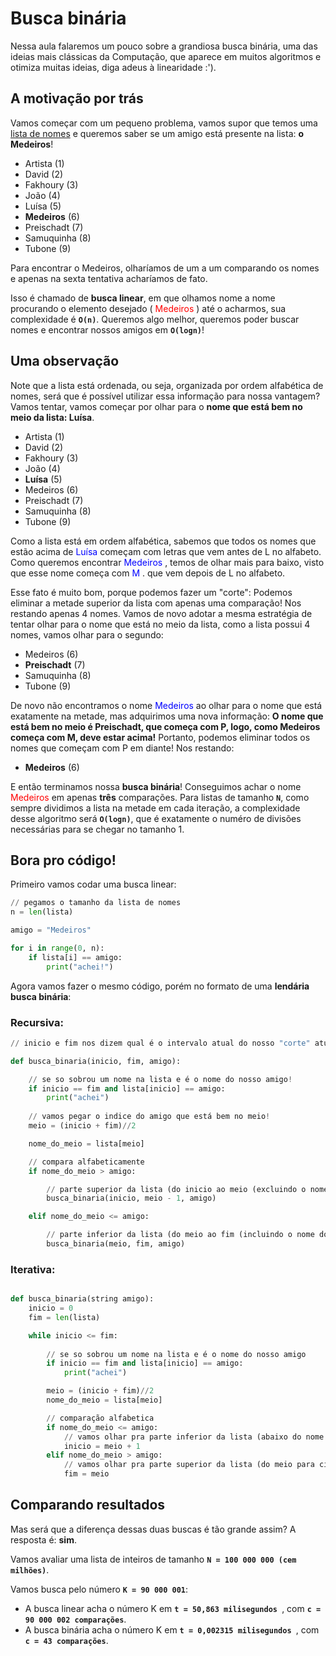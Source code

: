 # Busca binária

Nessa aula falaremos um pouco sobre a grandiosa busca binária, uma das ideias mais clássicas da Computação, que aparece em muitos algoritmos e otimiza muitas ideias, diga adeus à linearidade :').

## A motivação por trás

Vamos começar com um pequeno problema, vamos supor que temos uma <u>lista de nomes</u> e queremos saber se um amigo está presente na lista: **o Medeiros**!

- Artista (1)
- David (2)
- Fakhoury (3)
- João (4)
- Luísa (5)
- **Medeiros** (6)
- Preischadt (7)
- Samuquinha (8)
- Tubone (9)

Para encontrar o Medeiros, olharíamos de um a um comparando os nomes e apenas na sexta tentativa acharíamos de fato.

Isso é chamado de <b> busca linear</b>, em que olhamos nome a nome procurando o elemento desejado (<font color='red'> Medeiros</font> ) até o acharmos, sua complexidade é **`O(n)`**. Queremos algo melhor, queremos poder buscar nomes e encontrar nossos amigos em **`O(logn)`**!

## Uma observação

Note que a lista está ordenada, ou seja, organizada por ordem alfabética de nomes, será que é possível utilizar essa informação para nossa vantagem? Vamos tentar, vamos começar por olhar para o **nome que está bem no meio da lista: Luísa**.

- Artista (1)
- David (2)
- Fakhoury (3)
- João (4)
- **Luísa** (5)
- Medeiros (6)
- Preischadt (7)
- Samuquinha (8)
- Tubone (9)

Como a lista está em ordem alfabética, sabemos que todos os nomes que estão acima de <font color='blue'> Luísa </font> começam com letras que vem antes de L no alfabeto. Como queremos encontrar <font color='blue'> Medeiros </font>, temos de olhar mais para baixo, visto que esse nome começa com <font color='blue'> M </font>. que vem depois de L no alfabeto.

Esse fato é muito bom, porque podemos fazer um "corte": Podemos eliminar a metade superior da lista com apenas uma comparação! Nos restando apenas 4 nomes. Vamos de novo adotar a mesma estratégia de tentar olhar para o nome que está no meio da lista, como a lista possui 4 nomes, vamos olhar para o segundo:

- Medeiros (6)
- **Preischadt** (7)
- Samuquinha (8)
- Tubone (9)

De novo não encontramos o nome <font color='blue'> Medeiros </font> ao olhar para o nome que está exatamente na metade, mas adquirimos uma nova informação: **O nome que está bem no meio é Preischadt, que começa com P, logo, como Medeiros começa com M, deve estar acima!** Portanto, podemos eliminar todos os nomes que começam com P em diante! Nos restando:

- **Medeiros** (6)

E então terminamos nossa **busca binária**! Conseguimos achar o nome <font color='red'> Medeiros </font> em apenas **três** comparações. Para listas de tamanho **`N`**, como sempre dividimos a lista na metade em cada iteração, a complexidade desse algoritmo será **`O(logn)`**, que é exatamente o numéro de divisões necessárias para se chegar no tamanho 1.

## Bora pro código!

Primeiro vamos codar uma busca linear:
```py
// pegamos o tamanho da lista de nomes
n = len(lista)

amigo = "Medeiros"

for i in range(0, n):
	if lista[i] == amigo:
		print("achei!")
```

Agora vamos fazer o mesmo código, porém no formato de uma **lendária busca binária**:

### Recursiva:
```py
// inicio e fim nos dizem qual é o intervalo atual do nosso "corte" atual da lista.

def busca_binaria(inicio, fim, amigo):

    // se so sobrou um nome na lista e é o nome do nosso amigo!
	if inicio == fim and lista[inicio] == amigo:
		print("achei")
    
    // vamos pegar o indice do amigo que está bem no meio!
    meio = (inicio + fim)//2

    nome_do_meio = lista[meio]

    // compara alfabeticamente
    if nome_do_meio > amigo:

        // parte superior da lista (do inicio ao meio (excluindo o nome do meio))
        busca_binaria(inicio, meio - 1, amigo)

    elif nome_do_meio <= amigo: 

        // parte inferior da lista (do meio ao fim (incluindo o nome do meio))
        busca_binaria(meio, fim, amigo)

```

### Iterativa:
```py

def busca_binaria(string amigo):
    inicio = 0
    fim = len(lista)

    while inicio <= fim:
    
        // se so sobrou um nome na lista e é o nome do nosso amigo
        if inicio == fim and lista[inicio] == amigo:
			print("achei")

        meio = (inicio + fim)//2
        nome_do_meio = lista[meio]

        // comparação alfabetica
        if nome_do_meio <= amigo:
            // vamos olhar pra parte inferior da lista (abaixo do nome que esta no meio)
            inicio = meio + 1
        elif nome_do_meio > amigo:
            // vamos olhar pra parte superior da lista (do meio para cima)
            fim = meio
```

## Comparando resultados

Mas será que a diferença dessas duas buscas é tão grande assim? A resposta é: **sim**.

Vamos avaliar uma lista de inteiros de tamanho **`N = 100 000 000 (cem milhões)`**.

Vamos busca pelo número **`K = 90 000 001`**:

- A busca linear acha o número K em **`t = 50,863 milisegundos `**, com **`c = 90 000 002 comparações`**.
- A busca binária acha o número K em **`t = 0,002315 milisegundos `**, com **`c = 43 comparações`**.


